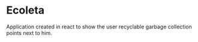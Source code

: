 # Ecoleta

Application created in react to show the user recyclable garbage collection points next to him.